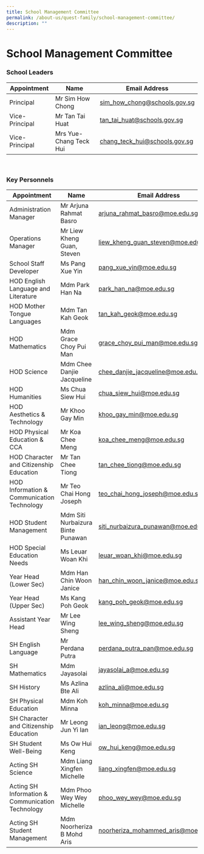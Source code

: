 ```yaml
---
title: School Management Committee
permalink: /about-us/quest-family/school-management-committee/
description: ""
---
```

School Management Committee
===========================

### School Leaders

| Appointment |Name | Email Address |
| -------- | -------- | -------- |
| Principal    | Mr Sim How Chong     | <a href = "mailto: sim_how_chong@schools.gov.sg"> sim_how_chong@schools.gov.sg</a>      |
| Vice-Principal    | Mr Tan Tai Huat     | <a href = "mailto: tan_tai_huat@schools.gov.sg"> tan_tai_huat@schools.gov.sg</a>      |
| Vice-Principal    | Mrs Yue-Chang Teck Hui    | <a href = "mailto: chang_teck_hui@schools.gov.sg"> chang_teck_hui@schools.gov.sg</a>      |

<br>

### Key Personnels

| Appointment |Name | Email Address |
| -------- | -------- | -------- |
| Administration Manager   | Mr Arjuna Rahmat Basro   | <a href = "mailto: arjuna_rahmat_basro@moe.edu.sg"> arjuna_rahmat_basro@moe.edu.sg</a>      |
| Operations Manager   | Mr Liew Kheng Guan, Steven   | <a href = "mailto: liew_kheng_guan_steven@moe.edu.sg"> liew_kheng_guan_steven@moe.edu.sg</a>      |
| School Staff Developer   | Ms Pang Xue Yin| <a href = "mailto: pang_xue_yin@moe.edu.sg"> pang_xue_yin@moe.edu.sg</a>      |
| HOD English Language and Literature | Mdm Park Han Na  | <a href = "mailto: park_han_na@moe.edu.sg "> park_han_na@moe.edu.sg</a>    |
| HOD Mother Tongue Languages   | Mdm Tan Kah Geok | <a href = "tan_kah_geok@moe.edu.sg"> tan_kah_geok@moe.edu.sg</a>      |
| HOD Mathematics | Mdm Grace Choy Pui Man | <a href = "grace_choy_pui_man@moe.edu.sg"> grace_choy_pui_man@moe.edu.sg</a>      |
| HOD Science  | Mdm Chee Danjie Jacqueline | <a href = "chee_danjie_jacqueline@moe.edu.sg"> chee_danjie_jacqueline@moe.edu.sg</a>      |
| HOD Humanities   | Ms Chua Siew Hui   | <a href = "mailto: chua_siew_hui@moe.edu.sg"> chua_siew_hui@moe.edu.sg</a>      |
| HOD Aesthetics & Technology   | Mr Khoo Gay Min | <a href = "khoo_gay_min@moe.edu.sg"> khoo_gay_min@moe.edu.sg</a>      |
| HOD Physical Education & CCA   | Mr Koa Chee Meng | <a href = "koa_chee_meng@moe.edu.sg"> koa_chee_meng@moe.edu.sg</a>      |
| HOD Character and Citizenship Education | Mr Tan Chee Tiong | <a href = "tan_chee_tiong@moe.edu.sg"> tan_chee_tiong@moe.edu.sg</a>      |
| HOD  Information & Communication Technology | Mr Teo Chai Hong Joseph | <a href = "teo_chai_hong_joseph@moe.edu.sg"> teo_chai_hong_joseph@moe.edu.sg</a>      |
| HOD Student Management | Mdm Siti Nurbaizura Binte Punawan | <a href = "siti_nurbaizura_punawan@moe.edu.sg"> siti_nurbaizura_punawan@moe.edu.sg</a>      |
| HOD Special Education Needs | Ms Leuar Woan Khi | <a href = "leuar_woan_khi@moe.gov.sg"> leuar_woan_khi@moe.edu.sg</a>      |
| Year Head (Lower Sec)| Mdm Han Chin Woon Janice | <a href = "han_chin_woon_janice@moe.edu.sg"> han_chin_woon_janice@moe.edu.sg</a>      |
| Year Head (Upper Sec)| Ms Kang Poh Geok | <a href = "kang_poh_geok@moe.edu.sg"> kang_poh_geok@moe.edu.sg</a>      |
| Assistant Year Head| Mr Lee Wing Sheng | <a href = "lee_wing_sheng@moe.edu.sg"> lee_wing_sheng@moe.edu.sg</a>      |
| SH English Language| Mr Perdana Putra | <a href = "perdana_putra_pan@moe.edu.sg"> perdana_putra_pan@moe.edu.sg</a>      |
| SH Mathematics| Mdm Jayasolai | <a href = "jayasolai_a@moe.edu.sg"> jayasolai_a@moe.edu.sg</a>      |
| SH History| Ms Azlina Bte Ali | <a href = "azlina_ali@moe.edu.sg"> azlina_ali@moe.edu.sg</a>      |
| SH Physical Education| Mdm Koh Minna | <a href = "koh_minna@moe.edu.sg"> koh_minna@moe.edu.sg</a>      |
| SH Character and Citizenship Education | Mr Leong Jun Yi Ian | <a href = "ian_leong@moe.edu.sg"> ian_leong@moe.edu.sg</a>      |
| SH Student Well-Being | Ms Ow Hui Keng | <a href = "ow_hui_keng@moe.edu.sg"> ow_hui_keng@moe.edu.sg</a>      |
| Acting SH Science | Mdm Liang Xingfen Michelle | <a href = "liang_xingfen@moe.edu.sg"> liang_xingfen@moe.edu.sg</a>      |
| Acting SH Information & Communication Technology | Mdm Phoo Wey Wey Michelle | <a href = "phoo_wey_wey@moe.edu.sg"> phoo_wey_wey@moe.edu.sg</a>      |
| Acting SH Student Management | Mdm Noorheriza B Mohd Aris | <a href = "noorheriza_mohammed_aris@moe.edu.sg"> noorheriza_mohammed_aris@moe.edu.sg</a>      |

<br>